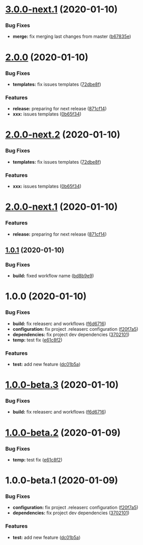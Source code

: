 # [3.0.0-next.1](https://github.com/marcgp/test_repo_2/compare/v2.0.0...v3.0.0-next.1) (2020-01-10)


### Bug Fixes

* **merge:** fix merging last changes from master ([b67835e](https://github.com/marcgp/test_repo_2/commit/b67835eb26381ba6bbefdf1d0935d977b35f8ce1))

# [2.0.0](https://github.com/marcgp/test_repo_2/compare/v1.0.1...v2.0.0) (2020-01-10)


### Bug Fixes

* **templates:** fix issues templates ([72dbe8f](https://github.com/marcgp/test_repo_2/commit/72dbe8ff9c89085453d85b9291beeca3e01aa4b3))


### Features

* **release:** preparing for next release ([871cf14](https://github.com/marcgp/test_repo_2/commit/871cf143bdb348967833f22ca7357592e85f97c3))
* **xxx:** issues templates ([0b65f34](https://github.com/marcgp/test_repo_2/commit/0b65f3412ffe2d1f8a87b14ba67f22475dadd6c5))

# [2.0.0-next.2](https://github.com/marcgp/test_repo_2/compare/v2.0.0-next.1...v2.0.0-next.2) (2020-01-10)


### Bug Fixes

* **templates:** fix issues templates ([72dbe8f](https://github.com/marcgp/test_repo_2/commit/72dbe8ff9c89085453d85b9291beeca3e01aa4b3))


### Features

* **xxx:** issues templates ([0b65f34](https://github.com/marcgp/test_repo_2/commit/0b65f3412ffe2d1f8a87b14ba67f22475dadd6c5))

# [2.0.0-next.1](https://github.com/marcgp/test_repo_2/compare/v1.0.1...v2.0.0-next.1) (2020-01-10)


### Features

* **release:** preparing for next release ([871cf14](https://github.com/marcgp/test_repo_2/commit/871cf143bdb348967833f22ca7357592e85f97c3))

## [1.0.1](https://github.com/marcgp/test_repo_2/compare/v1.0.0...v1.0.1) (2020-01-10)


### Bug Fixes

* **build:** fixed workflow name ([bd8b9e9](https://github.com/marcgp/test_repo_2/commit/bd8b9e95e40ed6e2edb5d7d186ae87caf967f936))

# 1.0.0 (2020-01-10)


### Bug Fixes

* **build:** fix releaserc and workflows ([f6d6716](https://github.com/marcgp/test_repo_2/commit/f6d6716a74734c9bce46ad319ee43219b4b1e9e9))
* **configuration:** fix project .releaserc configuration ([f20f7a5](https://github.com/marcgp/test_repo_2/commit/f20f7a5823f361a079323baf5bd63ef02261cfd1))
* **dependencies:** fix project dev dependencies ([3702101](https://github.com/marcgp/test_repo_2/commit/37021015019a6bb5d385079c2cd5829ef03bab26))
* **temp:** test fix ([e61c8f2](https://github.com/marcgp/test_repo_2/commit/e61c8f26f45c550b893279e4300d9aed24f9bc0b))


### Features

* **test:** add new feature ([dc01b5a](https://github.com/marcgp/test_repo_2/commit/dc01b5ace62a8a2d1f10bf3d6801849acb99a0db))

# [1.0.0-beta.3](https://github.com/marcgp/test_repo_2/compare/v1.0.0-beta.2...v1.0.0-beta.3) (2020-01-10)


### Bug Fixes

* **build:** fix releaserc and workflows ([f6d6716](https://github.com/marcgp/test_repo_2/commit/f6d6716a74734c9bce46ad319ee43219b4b1e9e9))

# [1.0.0-beta.2](https://github.com/marcgp/test_repo_2/compare/v1.0.0-beta.1...v1.0.0-beta.2) (2020-01-09)


### Bug Fixes

* **temp:** test fix ([e61c8f2](https://github.com/marcgp/test_repo_2/commit/e61c8f26f45c550b893279e4300d9aed24f9bc0b))

# 1.0.0-beta.1 (2020-01-09)


### Bug Fixes

* **configuration:** fix project .releaserc configuration ([f20f7a5](https://github.com/marcgp/test_repo_2/commit/f20f7a5823f361a079323baf5bd63ef02261cfd1))
* **dependencies:** fix project dev dependencies ([3702101](https://github.com/marcgp/test_repo_2/commit/37021015019a6bb5d385079c2cd5829ef03bab26))


### Features

* **test:** add new feature ([dc01b5a](https://github.com/marcgp/test_repo_2/commit/dc01b5ace62a8a2d1f10bf3d6801849acb99a0db))
